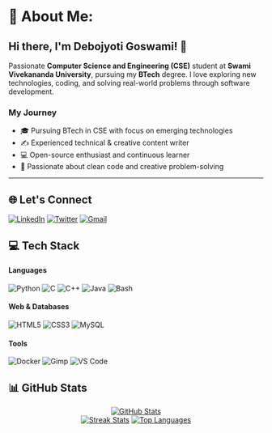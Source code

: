 # 💫 About Me:

## Hi there, I'm **Debojyoti Goswami**! 👋

Passionate **Computer Science and Engineering (CSE)** student at **Swami Vivekananda University**, pursuing my **BTech** degree. I love exploring new technologies, coding, and solving real-world problems through software development.

### My Journey

- 🎓 Pursuing BTech in CSE with focus on emerging technologies  
- ✍️ Experienced technical & creative content writer  
- 💻 Open-source enthusiast and continuous learner  
- 🎯 Passionate about clean code and creative problem-solving  

---

## 🌐 Let's Connect
[![LinkedIn](https://img.shields.io/badge/-LinkedIn-0A66C2?style=flat&logo=linkedin)](https://linkedin.com/in/debojyoti-goswami-875460244) 
[![Twitter](https://img.shields.io/badge/-Twitter-1DA1F2?style=flat&logo=twitter)](https://x.com/happycuzitsme)
[![Gmail](https://img.shields.io/badge/-Email-EA4335?style=flat&logo=gmail)](mailto:debojyotigoswami125@gmail.com)

## 💻 Tech Stack
#### Languages
![Python](https://img.shields.io/badge/-Python-3776AB?style=flat&logo=python&logoColor=white)
![C](https://img.shields.io/badge/-C-A8B9CC?style=flat&logo=c&logoColor=white)
![C++](https://img.shields.io/badge/-C++-00599C?style=flat&logo=c%2B%2B)
![Java](https://img.shields.io/badge/-Java-007396?style=flat&logo=java)
![Bash](https://img.shields.io/badge/-Bash-4EAA25?style=flat&logo=gnu-bash)

#### Web & Databases
![HTML5](https://img.shields.io/badge/-HTML5-E34F26?style=flat&logo=html5)
![CSS3](https://img.shields.io/badge/-CSS3-1572B6?style=flat&logo=css3)
![MySQL](https://img.shields.io/badge/-MySQL-4479A1?style=flat&logo=mysql)

#### Tools
![Docker](https://img.shields.io/badge/-Docker-2496ED?style=flat&logo=docker)
![Gimp](https://img.shields.io/badge/-Gimp-5C5543?style=flat&logo=gimp)
![VS Code](https://img.shields.io/badge/-VSCode-007ACC?style=flat&logo=visual-studio-code)

## 📊 GitHub Stats
<div align="center">
  
[![GitHub Stats](https://github-readme-stats.vercel.app/api?username=happycuzitsme&theme=github_dark&hide_border=true&show_icons=true)](https://github.com/happycuzitsme)  
[![Streak Stats](https://github-readme-streak-stats.herokuapp.com/?user=happycuzitsme&theme=github-dark&hide_border=true)](https://github.com/happycuzitsme)
[![Top Languages](https://github-readme-stats.vercel.app/api/top-langs/?username=happycuzitsme&theme=github_dark&hide_border=true&layout=compact)](https://github.com/happycuzitsme)

</div>
